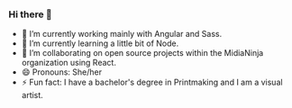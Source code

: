 ### Hi there 👋


- 🔭 I’m currently working mainly with Angular and Sass.
- 🌱 I’m currently learning a little bit of Node.
- 👯 I’m collaborating on open source projects within the MidiaNinja organization using React.
- 😄 Pronouns: She/her
- ⚡ Fun fact: I have a bachelor's degree in Printmaking and I am a visual artist.
